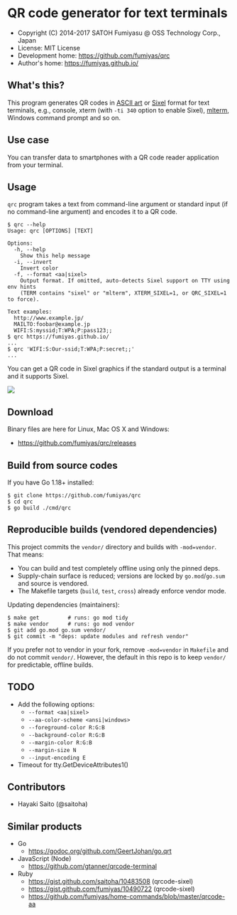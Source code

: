 QR code generator for text terminals
======================================================================

  * Copyright (C) 2014-2017 SATOH Fumiyasu @ OSS Technology Corp., Japan
  * License: MIT License
  * Development home: <https://github.com/fumiyas/qrc>
  * Author's home: <https://fumiyas.github.io/>

What's this?
---------------------------------------------------------------------

This program generates QR codes in
[ASCII art](http://en.wikipedia.org/wiki/ASCII_art) or
[Sixel](http://en.wikipedia.org/wiki/Sixel) format for
text terminals, e.g., console, xterm (with `-ti 340` option to enable Sixel),
[mlterm](http://sourceforge.net/projects/mlterm/),
Windows command prompt and so on.

Use case
---------------------------------------------------------------------

You can transfer data to smartphones with a QR code reader application
from your terminal.

Usage
---------------------------------------------------------------------

`qrc` program takes a text from command-line argument or standard
input (if no command-line argument) and encodes it to a QR code.

```console
$ qrc --help
Usage: qrc [OPTIONS] [TEXT]

Options:
  -h, --help
    Show this help message
  -i, --invert
    Invert color
  -f, --format <aa|sixel>
    Output format. If omitted, auto-detects Sixel support on TTY using env hints
    (TERM contains "sixel" or "mlterm", XTERM_SIXEL=1, or QRC_SIXEL=1 to force).

Text examples:
  http://www.example.jp/
  MAILTO:foobar@example.jp
  WIFI:S:myssid;T:WPA;P:pass123;;
$ qrc https://fumiyas.github.io/
...
$ qrc 'WIFI:S:Our-ssid;T:WPA;P:secret;;'
...
```

You can get a QR code in Sixel graphics if the standard output is
a terminal and it supports Sixel.

![](qrc-demo.png)

Download
---------------------------------------------------------------------

Binary files are here for Linux, Mac OS X and Windows:

  * https://github.com/fumiyas/qrc/releases

Build from source codes
---------------------------------------------------------------------

If you have Go 1.18+ installed:

```console
$ git clone https://github.com/fumiyas/qrc
$ cd qrc
$ go build ./cmd/qrc
```

Reproducible builds (vendored dependencies)
---------------------------------------------------------------------

This project commits the `vendor/` directory and builds with `-mod=vendor`.
That means:

- You can build and test completely offline using only the pinned deps.
- Supply-chain surface is reduced; versions are locked by `go.mod`/`go.sum` and source is vendored.
- The Makefile targets (`build`, `test`, `cross`) already enforce vendor mode.

Updating dependencies (maintainers):

```console
$ make get         # runs: go mod tidy
$ make vendor      # runs: go mod vendor
$ git add go.mod go.sum vendor/
$ git commit -m "deps: update modules and refresh vendor"
```

If you prefer not to vendor in your fork, remove `-mod=vendor` in `Makefile`
and do not commit `vendor/`. However, the default in this repo is to keep
`vendor/` for predictable, offline builds.

TODO
----------------------------------------------------------------------

  * Add the following options:
    * `--format <aa|sixel>`
    * `--aa-color-scheme <ansi|windows>`
    * `--foreground-color R:G:B`
    * `--background-color R:G:B`
    * `--margin-color R:G:B`
    * `--margin-size N`
    * `--input-encoding E`
  * Timeout for tty.GetDeviceAttributes1()

Contributors
----------------------------------------------------------------------

  * Hayaki Saito (@saitoha)

Similar products
----------------------------------------------------------------------

  * Go
    * <https://godoc.org/github.com/GeertJohan/go.qrt>
  * JavaScript (Node)
    * <https://github.com/gtanner/qrcode-terminal>
  * Ruby
    * <https://gist.github.com/saitoha/10483508> (qrcode-sixel)
    * <https://gist.github.com/fumiyas/10490722> (qrcode-sixel)
    * <https://github.com/fumiyas/home-commands/blob/master/qrcode-aa>

